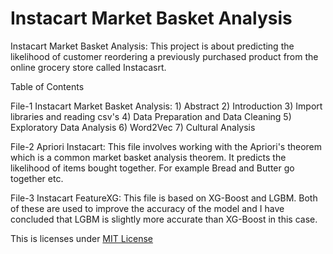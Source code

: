 # Instacart Market Basket Analysis

Instacart Market Basket Analysis: This project is about predicting the likelihood of customer reordering a previously purchased product from the online grocery store called Instacasrt.

Table of Contents

File-1
  Instacart Market Basket Analysis:
    1) Abstract
    2) Introduction
    3) Import libraries and reading csv's
    4) Data Preparation and Data Cleaning
    5) Exploratory Data Analysis
    6) Word2Vec
    7) Cultural Analysis

File-2
  Apriori Instacart: This file involves working with the Apriori's theorem which is a common market basket analysis theorem. It predicts the likelihood of items bought together. For example Bread and Butter go together etc.
  
File-3
 Instacart FeatureXG: This file is based on XG-Boost and LGBM. Both of these are used to improve the accuracy of the model and I have concluded that LGBM is slightly more accurate than XG-Boost in this case.


This is licenses under [MIT License](LICENSE)
